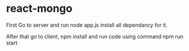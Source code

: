 # react-mongo
First Go to server and run node app.js
install all dependancy for it.

After that go to client, npm install and run code using command npm run start
